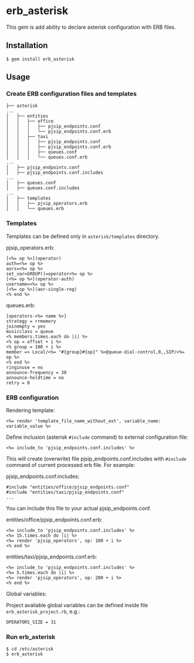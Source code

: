 # erb_asterisk

This gem is add ability to declare asterisk configuration with ERB files.

## Installation

    $ gem install erb_asterisk

## Usage

### Create ERB configuration files and templates
```
├── asterisk
...
│   ├── entities
│   │   ├── office
│   │   │   ├── pjsip_endpoints.conf
│   │   │   └── pjsip_endpoints.conf.erb
│   │   ├── taxi
│   │   │   ├── pjsip_endpoints.conf
│   │   │   ├── pjsip_endpoints.conf.erb
│   │   │   ├── queues.conf
│   │   │   └── queues.conf.erb
...
│   ├── pjsip_endpoints.conf
│   ├── pjsip_endpoints.conf.includes
...
│   ├── queues.conf
│   ├── queues.conf.includes
...
│   ├── templates
│   │   ├── pjsip_operators.erb
│   │   └── queues.erb
```

### Templates

Templates can be defined only in `asterisk/templates` directory.

pjsip_operators.erb:
```
[<%= op %>](operator)
auth=<%= op %>
aors=<%= op %>
set_var=GROUP()=operator<%= op %>
[<%= op %>](operator-auth)
username=<%= op %>
[<%= op %>](aor-single-reg)
<% end %>
```

queues.erb:
```
[operators-<%= name %>]
strategy = rrmemory
joinempty = yes
musicclass = queue
<% members.times.each do |i| %>
<% op = offset + i %>
<% group = 100 + i %>
member => Local/<%= "#{group}#{op}" %>@queue-dial-control,0,,SIP/<%= op %>
<% end %>
ringinuse = no
announce-frequency = 30
announce-holdtime = no
retry = 0
```

### ERB configuration

Rendering template:
```
<%= render 'template_file_name_without_ext', variable_name: variable_value %>
```

Define inclusion (asterisk `#include` command) to external configuration file:
```
<%= include_to 'pjsip_endpoints.conf.includes' %>
```
This will create (overwrite) file pjsip_endpoints.conf.includes with `#include` command of current processed erb file. For example:

pjsip_endpoints.conf.includes:
```
#include "entities/office/pjsip_endpoints.conf"
#include "entities/taxi/pjsip_endpoints.conf"
...
```

You can include this file to your actual pjsip_endpoints.conf.

entities/office/pjsip_endpoints.conf.erb:
```
<%= include_to 'pjsip_endpoints.conf.includes' %>
<%= 15.times.each do |i| %>
<%= render 'pjsip_operators', op: 100 + i %>
<% end %>
```

entities/taxi/pjsip_endpoints.conf.erb:
```
<%= include_to 'pjsip_endpoints.conf.includes' %>
<%= 5.times.each do |i| %>
<%= render 'pjsip_operators', op: 200 + i %>
<% end %>
```

Global variables:

Project avaliable global variables can be defined inside file `erb_asterisk_project.rb`, e.g.:
```
OPERATORS_SIZE = 31
```

### Run erb_asterisk

    $ cd /etc/asterisk
    $ erb_asterisk
